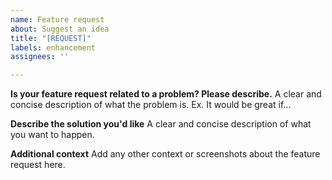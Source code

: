 ```yaml
---
name: Feature request
about: Suggest an idea
title: "[REQUEST]"
labels: enhancement
assignees: ''

---
```


**Is your feature request related to a problem? Please describe.**
A clear and concise description of what the problem is. Ex. It would be great if...

**Describe the solution you'd like**
A clear and concise description of what you want to happen.

**Additional context**
Add any other context or screenshots about the feature request here.
